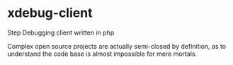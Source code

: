 # xdebug-client
Step Debugging client written in php

Complex open source projects are actually semi-closed by definition,
as to understand the code base is almost impossible for mere mortals.

